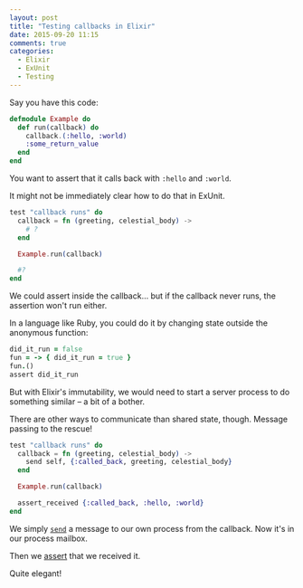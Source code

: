 ```yaml
---
layout: post
title: "Testing callbacks in Elixir"
date: 2015-09-20 11:15
comments: true
categories:
  - Elixir
  - ExUnit
  - Testing
---
```


Say you have this code:

``` elixir example.ex
defmodule Example do
  def run(callback) do
    callback.(:hello, :world)
    :some_return_value
  end
end
```

You want to assert that it calls back with `:hello` and `:world`.

It might not be immediately clear how to do that in ExUnit.

``` elixir example_test.exs
test "callback runs" do
  callback = fn (greeting, celestial_body) ->
    # ?
  end

  Example.run(callback)

  #?
end
```

We could assert inside the callback… but if the callback never runs, the assertion won't run either.

In a language like Ruby, you could do it by changing state outside the anonymous function:

``` ruby example_test.rb
did_it_run = false
fun = -> { did_it_run = true }
fun.()
assert did_it_run
```

But with Elixir's immutability, we would need to start a server process to do something similar – a bit of a bother.

There are other ways to communicate than shared state, though. Message passing to the rescue!

``` elixir example_test.exs
test "callback runs" do
  callback = fn (greeting, celestial_body) ->
    send self, {:called_back, greeting, celestial_body}
  end

  Example.run(callback)

  assert_received {:called_back, :hello, :world}
end
```

We simply [`send`](http://elixir-lang.org/docs/v1.0/elixir/Kernel.html#send/2) a message to our own process from the callback. Now it's in our process mailbox.

Then we [assert](http://elixir-lang.org/docs/v1.0/ex_unit/ExUnit.Assertions.html#assert_received/2) that we received it.

Quite elegant!
